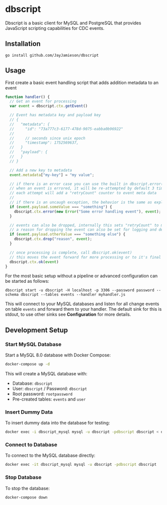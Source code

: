 # dbscript

Dbscript is a basic client for MySQL and PostgreSQL that provides JavaScript scripting capabilities for CDC events.

## Installation

```shell
go install github.com/JayJamieson/dbscript
```

## Usage

First create a basic event handling script that adds addition metadata to an event

```js
function handler() {
  // Get an event for processing
  var event = dbscript.ctx.getEvent()

  // Event has metadata key and payload key
  // {
  //   "metadata": {
  //     "id": "73a777c3-6177-478d-9075-eabba0b96922"
  //
  //     // seconds since unix epoch
  //     "timestamp": 1752569637,
  //   }
  //   "payload": {
  //   }
  // }

  // Add a new key to metadata
  event.metadata["my-key"] = "my value";

  // if there is an error case you can use the built in dbscript.error(error, event)
  // when an event is errored, it will be re-attempted by default 3 times or a configurable amount
  // each attempt will add a "retryCount" counter to event meta data
  //
  // if there is an uncaugh exception, the behavior is the same as explicitly calling dbscript.error(error, event)
  if (event.payload.someValue === "something") {
    dbscript.ctx.error(new Error("Some error handling event"), event);
  }

  // events can also be dropped, internally this sets "retryCount" to max value
  // a reason for dropping the event can also be set for logging and debuggin purposes
  if (event.payload.otherValue === "something else") {
    dbscript.ctx.drop("reason", event);
  }

  // once processing is complete, call dbscript.ok(event)
  // this moves the event forward for more processing or to it's final destination sink
  dbscript.ctx.ok(event)
}
```

For the most basic setup without a pipeline or advanced configuration can be started as follows:

```shell
dbscript start -u dbscript -H localhost -p 3306 --password password --schema dbscript --tables events --handler myhandler.js
```

This will connect to your MySQL databases and listen for all change events on table `events` and forward them to your handler. The default sink for this is stdout, to use other sinks see **Configuration** for more details.

## Development Setup

### Start MySQL Database

Start a MySQL 8.0 database with Docker Compose:

```bash
docker-compose up -d
```

This will create a MySQL database with:
- Database: `dbscript`
- User: `dbscript` / Password: `dbscript`
- Root password: `rootpassword`
- Pre-created tables: `events` and `user`

### Insert Dummy Data

To insert dummy data into the database for testing:

```bash
docker exec -i dbscript_mysql mysql -u dbscript -pdbscript dbscript < docker/mysql/scripts/insert-dummy-data.sql
```

### Connect to Database

To connect to the MySQL database directly:

```bash
docker exec -it dbscript_mysql mysql -u dbscript -pdbscript dbscript
```

### Stop Database

To stop the database:

```bash
docker-compose down
```
